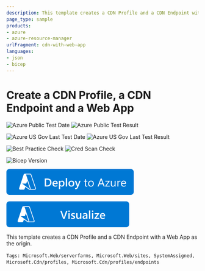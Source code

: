 ```yaml
---
description: This template creates a CDN Profile and a CDN Endpoint with a Web App as the origin
page_type: sample
products:
- azure
- azure-resource-manager
urlFragment: cdn-with-web-app
languages:
- json
- bicep
---
```

# Create a CDN Profile, a CDN Endpoint and a Web App

![Azure Public Test Date](https://azurequickstartsservice.blob.core.windows.net/badges/quickstarts/microsoft.cdn/cdn-with-web-app/PublicLastTestDate.svg)
![Azure Public Test Result](https://azurequickstartsservice.blob.core.windows.net/badges/quickstarts/microsoft.cdn/cdn-with-web-app/PublicDeployment.svg)

![Azure US Gov Last Test Date](https://azurequickstartsservice.blob.core.windows.net/badges/quickstarts/microsoft.cdn/cdn-with-web-app/FairfaxLastTestDate.svg)
![Azure US Gov Last Test Result](https://azurequickstartsservice.blob.core.windows.net/badges/quickstarts/microsoft.cdn/cdn-with-web-app/FairfaxDeployment.svg)

![Best Practice Check](https://azurequickstartsservice.blob.core.windows.net/badges/quickstarts/microsoft.cdn/cdn-with-web-app/BestPracticeResult.svg)
![Cred Scan Check](https://azurequickstartsservice.blob.core.windows.net/badges/quickstarts/microsoft.cdn/cdn-with-web-app/CredScanResult.svg)

![Bicep Version](https://azurequickstartsservice.blob.core.windows.net/badges/quickstarts/microsoft.cdn/cdn-with-web-app/BicepVersion.svg)

[![Deploy To Azure](https://raw.githubusercontent.com/Azure/azure-quickstart-templates/master/1-CONTRIBUTION-GUIDE/images/deploytoazure.svg?sanitize=true)](https://portal.azure.com/#create/Microsoft.Template/uri/https%3A%2F%2Fraw.githubusercontent.com%2FAzure%2Fazure-quickstart-templates%2Fmaster%2Fquickstarts%2Fmicrosoft.cdn%2Fcdn-with-web-app%2Fazuredeploy.json)

[![Visualize](https://raw.githubusercontent.com/Azure/azure-quickstart-templates/master/1-CONTRIBUTION-GUIDE/images/visualizebutton.svg?sanitize=true)](http://armviz.io/#/?load=https%3A%2F%2Fraw.githubusercontent.com%2FAzure%2Fazure-quickstart-templates%2Fmaster%2Fquickstarts%2Fmicrosoft.cdn%2Fcdn-with-web-app%2Fazuredeploy.json)

This template creates a CDN Profile and a CDN Endpoint with a Web App as the origin.

`Tags: Microsoft.Web/serverfarms, Microsoft.Web/sites, SystemAssigned, Microsoft.Cdn/profiles, Microsoft.Cdn/profiles/endpoints`
